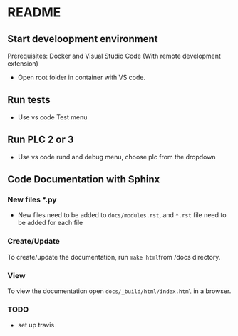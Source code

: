 # README
## Start develoopment environment
Prerequisites: Docker and Visual Studio Code (With remote development extension)
- Open root folder in container with VS code.

## Run tests
- Use vs code Test menu

## Run PLC 2 or 3
- Use vs code rund and debug menu, choose plc from the dropdown

## Code Documentation with Sphinx
### New files *.py
- New files need to be added to `docs/modules.rst`, and `*.rst` file need to be added for each file
### Create/Update
To create/update the documentation, run `make html`from /docs directory.
### View
To view the documentation open `docs/_build/html/index.html` in a browser.

### TODO
- set up travis